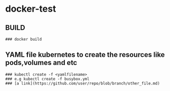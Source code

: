 # docker-test

## BUILD

    ### docker build

## YAML file kubernetes to create the resources like pods,volumes and etc

    ### kubectl create -f <yamlfilename>
    ### e.g kubectl create -f busybox.yml
    ### [a link](https://github.com/user/repo/blob/branch/other_file.md)
